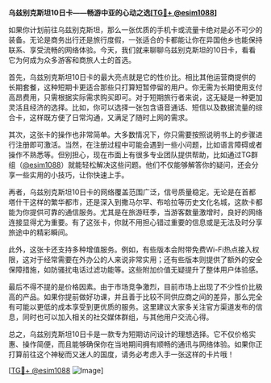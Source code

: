 **乌兹别克斯坦10日卡——畅游中亚的心动之选[[TG💪+ @esim1088](https://t.me/s/esim1088)]**

如果你计划前往乌兹别克斯坦，那么一张优质的手机卡或流量卡绝对是必不可少的装备。无论是商务出行还是旅行度假，一张适合的卡都能让你在异国他乡也能保持联系、享受流畅的网络体验。今天，我们就来聊聊乌兹别克斯坦的10日卡，看看它为何成为众多游客和商旅人士的首选。

首先，乌兹别克斯坦10日卡的最大亮点就是它的性价比。相比其他运营商提供的长期套餐，这种短期卡更适合那些只打算短暂停留的用户。你无需为长期使用支付高昂费用，只需根据实际需求购买即可。对于短期旅行者来说，这无疑是一种更加灵活且经济的选择。比如，你可以选择一张包含语音通话、短信以及数据流量的综合卡，这样既方便了日常沟通，又满足了随时上网的需求。

其次，这张卡的操作也非常简单。大多数情况下，你只需要按照说明书上的步骤进行注册即可激活。当然，在注册过程中可能会遇到一些小问题，比如语言障碍或者操作不熟悉等。但别担心，现在市面上有很多专业团队提供帮助，比如通过TG群组（[@esim1088](https://t.me/s/esim1088)）就能轻松解决这些问题。他们不仅能够解答你的疑问，还会分享一些实用的小技巧，让你快速上手。

再者，乌兹别克斯坦10日卡的网络覆盖范围广泛，信号质量稳定。无论是在首都塔什干这样的繁华都市，还是深入到撒马尔罕、布哈拉等历史文化名城，这款卡都能为你提供可靠的通信服务。尤其是在旅游旺季，当游客数量激增时，良好的网络连接显得尤为重要。有了这张卡，你就不用担心错过重要的信息或是无法及时分享旅途中的精彩瞬间。

此外，这张卡还支持多种增值服务。例如，有些版本会附带免费Wi-Fi热点接入权限，这对于经常需要在外办公的人来说非常实用；还有些版本则提供了额外的安全保障措施，如防骚扰电话过滤功能等。这些附加价值无疑提升了整体用户体验感。

最后不得不提的是价格因素。由于市场竞争激烈，目前市场上出现了不少性价比极高的产品。如果你提前做好功课，并且善于比较不同供应商之间的差异，那么完全有可能以更低的成本享受到更优质的服务。这里建议大家多关注官方渠道发布的信息，同时也可以加入相关的社交媒体群组，与其他用户交流心得。

总之，乌兹别克斯坦10日卡是一款专为短期访问设计的理想选择。它不仅价格实惠、操作简便，而且能够确保你在当地期间拥有顺畅的通讯与网络体验。如果你正打算前往这个神秘而又迷人的国度，请务必考虑入手一张这样的卡片哦！

[[TG💪+ @esim1088](https://t.me/s/esim1088) ![Image](https://i.postimg.cc/4NQfJmqS/Snipaste-2025-05-13-00-14-12.png)]